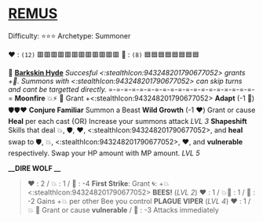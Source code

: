 # [__**REMUS**__](<https://youtu.be/IqAeSUeaVtY>) 
Difficulty: ⭐⭐⭐
Archetype: Summoner

❤️ : `(12)` 🟥🟥🟥🟥🟥🟥🟥🟥🟥🟥🟥🟥
🔷 : `(8)`   🟦🟦🟦🟦🟦🟦🟦🟦

 🦌  [**Barkskin Hyde**](https://media.discordapp.net/attachments/1056365502101979146/1168051984532775033/Remus.jpg?ex=65505c2e&is=653de72e&hm=0670dfc75fb3a775a52ba3beceb65e5e3ac6c1bcf87c8e2a69768cf505d9194f&=)
*Succesful <:stealthIcon:943248201790677052> grants +🔷. Summons with <:stealthIcon:943248201790677052> can skip turns and cant be targetted directly.*
=-=-=-=-=-=-=-=-=-=-=-=-=-=-=-=-=-=-=-=
**Moonfire** 💥⚡ 🔀 Grant +<:stealthIcon:943248201790677052>
**Adapt** (-1 🔷) 🛡️🛡️❤️
**Conjure Familiar** Summon a Beast
**Wild Growth** (-1 ❤️) Grant or cause __Heal__ per each cast {OR} Increase your summons attack *LVL 3*
**Shapeshift** Skills that deal 💥, 🛡️, ❤️, <:stealthIcon:943248201790677052>, and __heal__ swap to 🛡️, 💥, <:stealthIcon:943248201790677052>, ❤️, and __vulnerable__ respectively. Swap your HP amount with MP amount. *LVL 5*

**__DIRE WOLF __**
> ﻿❤️﻿ : 2 / 💥 : 1 / 🔷 : -4
> **First Strike**: Grant 🌀: +💥<:stealthIcon:943248201790677052>
**__BEES!__** (*LVL 2*)
> ﻿❤️﻿ : 1 / 💥🚫 : 1  / 🔷 : -2
> Gains +💥 per other Bee you control
**__PLAGUE  VIPER__** (*LVL 4*)
> ﻿❤️﻿ : 1 / 💥 🔀 Grant or cause __vulnerable__ / 🔷 : -3
> Attacks immediately
